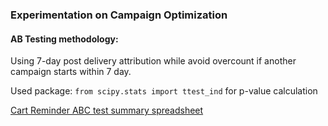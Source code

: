 ### Experimentation on Campaign Optimization

#### AB Testing methodology:
Using 7-day post delivery attribution while avoid overcount if another campaign starts within 7 day.

Used package:
`from scipy.stats import ttest_ind` for p-value calculation

[Cart Reminder ABC test summary spreadsheet](https://docs.google.com/spreadsheets/d/1cZwGcpeNdezZQ4B254Z6pRHpyk9ZULPASUWI4x1nvzE/edit?usp=sharing)
